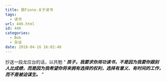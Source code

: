```yaml
---
title: 致Fiona-关于读书
tags:
  - 读书
url: 446.html
id: 446
categories:
  - Bob
  - 杂谈
date: 2018-04-16 16:02:40
---
```


抄送一段龙应台的话，以共勉 “ _**孩子，我要求你用功读书，不是因为我要你跟别人比成绩，而是因为我希望你将来拥有选择的权利，选择有意义、有时间的工作，而不是被迫谋生。**_ ”